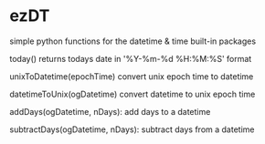 # ezDT
simple python functions for the datetime & time built-in packages

today()
returns todays date in '%Y-%m-%d %H:%M:%S' format


unixToDatetime(epochTime)
convert unix epoch time to datetime


datetimeToUnix(ogDatetime)
convert datetime to unix epoch time


addDays(ogDatetime, nDays):
add days to a datetime

subtractDays(ogDatetime, nDays):
subtract days from a datetime
